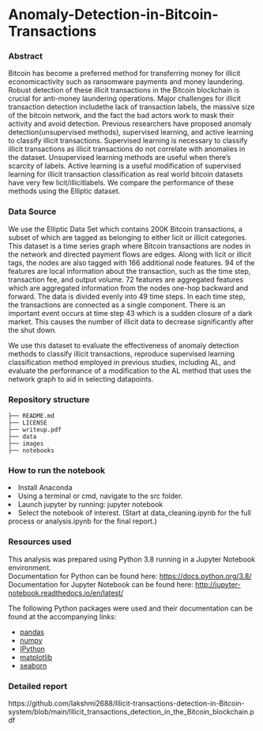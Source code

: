 <h1>Anomaly-Detection-in-Bitcoin-Transactions</h1>

<h3>Abstract</h3> 
<p>Bitcoin has become a preferred method for transferring money for illicit economicactivity such as ransomware payments and money laundering. Robust detection of these illicit transactions in the Bitcoin blockchain is crucial for anti-money laundering operations.  Major challenges for illicit transaction detection includethe lack of transaction labels, the massive size of the bitcoin network, and the fact the bad actors work to mask their activity and avoid detection.   Previous researchers have proposed anomaly detection(unsupervised methods), supervised learning, and active learning to classify illicit transactions. Supervised learning is necessary to classify illicit transactions as illicit transactions do not correlate with anomalies in the dataset. Unsupervised learning methods are useful when there’s scarcity of labels.  Active learning is a useful modification of supervised learning for illicit transaction classification as real world bitcoin datasets have very few licit/illicitlabels. We compare the performance of these methods using the Elliptic dataset.</p>

<h3>Data Source</h3>
<p>We use the Elliptic Data Set which contains 200K Bitcoin transactions, a subset of which are tagged as belonging to either licit or illicit categories. This dataset is a time series graph where Bitcoin transactions are nodes in the network and directed payment flows are edges. Along with licit or illicit tags, the nodes are also tagged with 166 additional node features. 94 of the features are local information about the transaction, such as the time step, transaction fee, and output volume. 72 features are aggregated features which are aggregated information from the nodes one-hop backward and forward. The data is divided evenly into 49 time steps. In each time step, the transactions are connected as a single component. There is an important event occurs at time step 43 which is a sudden closure of a dark market. This causes the number of illicit data to decrease significantly after the shut down.</p>

<p>We use this dataset to evaluate the effectiveness of anomaly detection methods to classify illicit transactions, reproduce supervised learning classification method employed in previous studies, including AL, and evaluate the performance of a modification to the AL method that uses the network graph to aid in selecting datapoints.</p>

<h3>Repository structure</h3>

```
├── README.md
├── LICENSE
├── writeup.pdf
├── data
├── images
├── notebooks
```
<h3>How to run the notebook</h3>

<li>Install Anaconda</li>
<li>Using a terminal or cmd, navigate to the src folder.</li>
<li>Launch jupyter by running: jupyter notebook</li>
<li>Select the notebook of interest. (Start at data_cleaning.ipynb for the full process or analysis.ipynb for the final report.)</li>

<h3>Resources used</h3>

This analysis was prepared using Python 3.8 running in a Jupyter Notebook environment.  
Documentation for Python can be found here: https://docs.python.org/3.8/  
Documentation for Jupyter Notebook can be found here: http://jupyter-notebook.readthedocs.io/en/latest/  

The following Python packages were used and their documentation can be found at the accompanying links:

* [pandas](https://pandas.pydata.org/)
* [numpy](https://numpy.org/)
* [IPython](https://ipython.org/)
* [matplotlib](https://matplotlib.org/)
* [seaborn](https://seaborn.pydata.org/)

<h3>Detailed report</h3>
https://github.com/lakshmi2688/Illicit-transactions-detection-in-Bitcoin-system/blob/main/Illicit_transactions_detection_in_the_Bitcoin_blockchain.pdf
